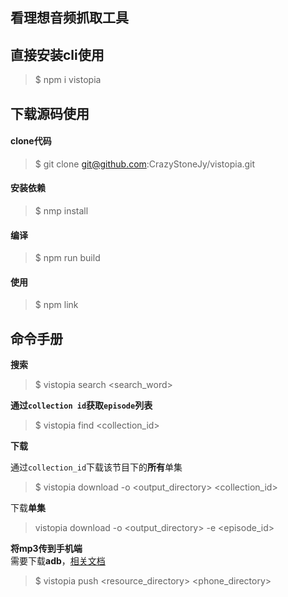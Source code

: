 ## 看理想音频抓取工具

## 直接安装cli使用
>$ npm i vistopia

## 下载源码使用

#### clone代码
>$ git clone git@github.com:CrazyStoneJy/vistopia.git

#### 安装依赖
>$ nmp install

#### 编译  
>$ npm run build

#### 使用
>$ npm link  

## 命令手册

**搜索**
>$ vistopia search <search_word>  

**通过`collection id`获取`episode`列表**
>$ vistopia find <collection_id>

**下载**

通过`collection_id`下载该节目下的**所有**单集
>$ vistopia download -o <output_directory> <collection_id>

下载**单集**
> vistopia download -o <output_directory> -e <episode_id>

**将mp3传到手机端**  
需要下载**adb**，[相关文档](https://developer.android.com/studio/command-line/adb?hl=zh-cn)  
>$ vistopia push <resource_directory> <phone_directory>
